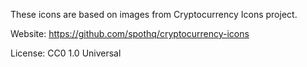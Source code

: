 These icons are based on images from Cryptocurrency Icons project.

Website: https://github.com/spothq/cryptocurrency-icons

License: CC0 1.0 Universal



